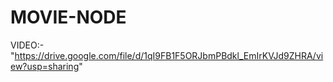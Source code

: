 # MOVIE-NODE
VIDEO:-"https://drive.google.com/file/d/1qI9FB1F5ORJbmPBdkl_EmIrKVJd9ZHRA/view?usp=sharing"